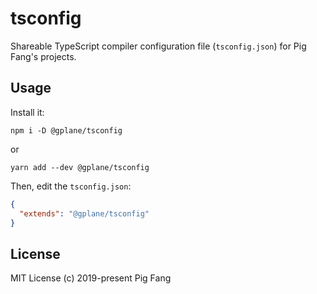 # tsconfig

Shareable TypeScript compiler configuration file (`tsconfig.json`) for Pig Fang's projects.

## Usage

Install it:

```
npm i -D @gplane/tsconfig
```

or

```
yarn add --dev @gplane/tsconfig
```

Then, edit the `tsconfig.json`:

```json
{
  "extends": "@gplane/tsconfig"
}
```

## License

MIT License (c) 2019-present Pig Fang

